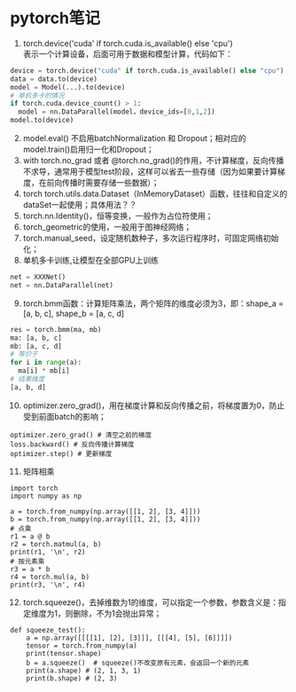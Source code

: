 pytorch笔记
====
1. torch.device('cuda' if torch.cuda.is_available() else 'cpu') <br>
表示一个计算设备，后面可用于数据和模型计算，代码如下：
``` Python
device = torch.device("cuda" if torch.cuda.is_available() else "cpu")
data = data.to(device)
model = Model(...).to(device)
# 单机多卡的情况
if torch.cuda.device_count() > 1:
  model = nn.DataParallel(model，device_ids=[0,1,2])
model.to(device)
```
2. model.eval() 不启用batchNormalization 和 Dropout；相对应的model.train()启用归一化和Dropout；
3. with torch.no_grad 或者 @torch.no_grad()的作用，不计算梯度，反向传播不求导，通常用于模型test阶段，这样可以省去一些存储（因为如果要计算梯度，在前向传播时需要存储一些数据）；
4. torch torch.utils.data.Dataset（InMemoryDataset）函数，往往和自定义的dataSet一起使用；具体用法？？
5. torch.nn.Identity()，恒等变换，一般作为占位符使用；
6. torch_geometric的使用，一般用于图神经网络；
7. torch.manual_seed，设定随机数种子，多次运行程序时，可固定网络初始化；
8. 单机多卡训练,让模型在全部GPU上训练
```Python
net = XXXNet()
net = nn.DataParallel(net)
```
9. torch.bmm函数：计算矩阵乘法，两个矩阵的维度必须为3，即：shape_a = \[a, b, c], shape_b = \[a, c, d]
```Python
res = torch.bmm(ma, mb)
ma: [a, b, c]
mb: [a, c, d]
# 等价于
for i in range(a):
  ma[i] * mb[i]
# 结果维度
[a, b, d]
```
10. optimizer.zero_grad()，用在梯度计算和反向传播之前，将梯度置为0，防止受到前面batch的影响；
```
optimizer.zero_grad() # 清空之前的梯度
loss.backward() # 反向传播计算梯度
optimizer.step() # 更新梯度
```
11. 矩阵相乘
```
import torch
import numpy as np

a = torch.from_numpy(np.array([[1, 2], [3, 4]]))
b = torch.from_numpy(np.array([[1, 2], [3, 4]]))
# 点乘
r1 = a @ b
r2 = torch.matmul(a, b)
print(r1, '\n', r2)
# 按元素乘
r3 = a * b
r4 = torch.mul(a, b)
print(r3, '\n', r4)
```
12. torch.squeeze()，去掉维数为1的维度，可以指定一个参数，参数含义是：指定维度为1，则删除，不为1会抛出异常；
```
def squeeze_test():
    a = np.array([[[[1], [2], [3]]], [[[4], [5], [6]]]])
    tensor = torch.from_numpy(a)
    print(tensor.shape)
    b = a.squeeze()  # squeeze()不改变原有元素，会返回一个新的元素
    print(a.shape) # (2, 1, 3, 1)
    print(b.shape) # (2, 3)
    
```
